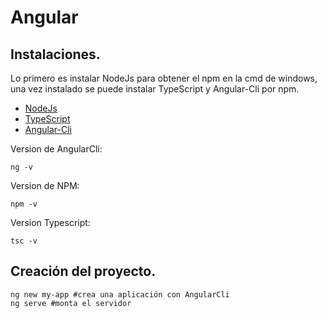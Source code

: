 # Angular

## Instalaciones.
Lo primero es instalar NodeJs para obtener el npm en la cmd de windows, una vez instalado se puede instalar TypeScript y Angular-Cli por npm.
* [NodeJs](https://nodejs.org/es/)
* [TypeScript](https://www.typescriptlang.org/)
* [Angular-Cli](https://cli.angular.io/)

Version de AngularCli:
```shell
ng -v
```
Version de NPM:
```shell
npm -v
```
Version Typescript:
```shell
tsc -v
```

## Creación del proyecto.
```shell
ng new my-app #crea una aplicación con AngularCli
ng serve #monta el servidor
```